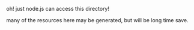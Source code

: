 oh! just node.js can access this directory!

many of the resources here may be generated, but will be long time save.
